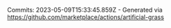 Commits: 2023-05-09T15:33:45.859Z - Generated via https://github.com/marketplace/actions/artificial-grass
<br>
